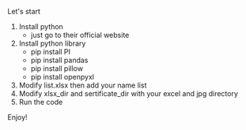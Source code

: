 Let's start

1. Install python
   - just go to their official website
2. Install python library
   - pip install PI
   - pip install pandas
   - pip install pillow
   - pip install openpyxl
3. Modify list.xlsx then add your name list
4. Modify xlsx_dir and sertificate_dir with your excel and jpg directory
5. Run the code

Enjoy!
